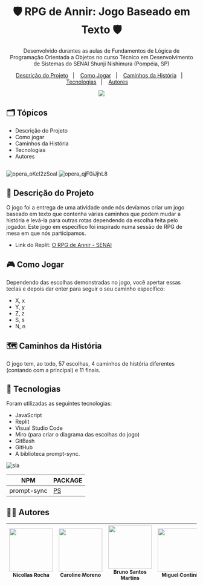 <h1 align="center"> 🛡 RPG de Annir: Jogo Baseado em Texto 🛡 </h1>

<p align="center">
Desenvolvido durantes as aulas de Fundamentos de Lógica de Programação Orientada a Objetos no curso Técnico em Desenvolvimento de Sistemas do SENAI Shunji Nishimura (Pompéia, SP)
</p>

<p align="center">
  <a href="#-descrição-do-projeto">Descrição do Projeto</a>&nbsp;&nbsp;&nbsp;|&nbsp;&nbsp;&nbsp;
  <a href="#-como-jogar">Como Jogar</a>&nbsp;&nbsp;&nbsp;|&nbsp;&nbsp;&nbsp;
  <a href="#-caminhos-da-história">Caminhos da História</a>&nbsp;&nbsp;&nbsp;|&nbsp;&nbsp;&nbsp;
  <a href="#-tecnologias">Tecnologias</a>&nbsp;&nbsp;&nbsp;|&nbsp;&nbsp;&nbsp;
  <a href="#-autores">Autores</a>&nbsp;&nbsp;&nbsp;&nbsp;&nbsp;&nbsp;
</p>

<p align="center">
<img src="https://img.shields.io/static/v1?label=STATUS&message=%20FINALIZADO&color=GREEN&style=for-the-badge)"/>
</p>

## 🗂 Tópicos

* Descrição do Projeto
* Como jogar
* Caminhos da História
* Tecnologias
* Autores

##
![opera_oKcI2zSoal](https://i.imgur.com/37D0JiS.png)
![opera_qjF0iJjhL8](https://i.imgur.com/qHSswak.png)

## 🧾 Descrição do Projeto

O jogo foi a entrega de uma atividade onde nós devíamos criar um jogo baseado em texto que contenha várias caminhos que podem mudar a história e levá-la para outras rotas dependendo da escolha feita pelo jogador. Este jogo em específico foi inspirado numa sessão de RPG de mesa em que nós participamos.

* Link do Replit: [O RPG de Annir - SENAI](https://replit.com/@nicogames320/O-RPG-de-Annir?=v1)

## 🎮 Como Jogar
Dependendo das escolhas demonstradas no jogo, você apertar essas teclas e depois dar enter para seguir o seu caminho específico:
* X, x
* Y, y
* Z, z
* S, s
* N, n

## 🗺 Caminhos da História
O jogo tem, ao todo, 57 escolhas, 4 caminhos de história diferentes (contando com a principal) e 11 finais.

## 👾 Tecnologias

Foram utilizadas as seguintes tecnologias:
* JavaScript
* Replit
* Visual Studio Code
* Miro (para criar o diagrama das escolhas do jogo)
* GitBash
* GitHub
* A biblioteca prompt-sync.

![sla](https://i.imgur.com/ONSD085.png)

| NPM | PACKAGE |
| ------ | ------ |
| prompt-sync | [PS](https://www.npmjs.com/package/prompt-sync) |

## 👨‍💼 Autores

| [<img src="https://avatars.githubusercontent.com/u/117852880?v=4" width=115><br><sub>Nicollas Rocha</sub>](https://github.com/knboo320) |  [<img src="https://avatars.githubusercontent.com/u/117325291?v=4" width=115><br><sub>Caroline Moreno</sub>](https://github.com/caroline-moreno) |  [<img src="https://avatars.githubusercontent.com/u/117850709?v=4" width=115><br><sub>Bruno Santos Martins</sub>](https://github.com/amikjrt) |  [<img src="https://i.imgur.com/AgFrduH.png" width=115><br><sub>Miguel Contini</sub>](https://www.instagram.com/contini.miguell/) |
| :---: | :---: | :---: | :---: |
